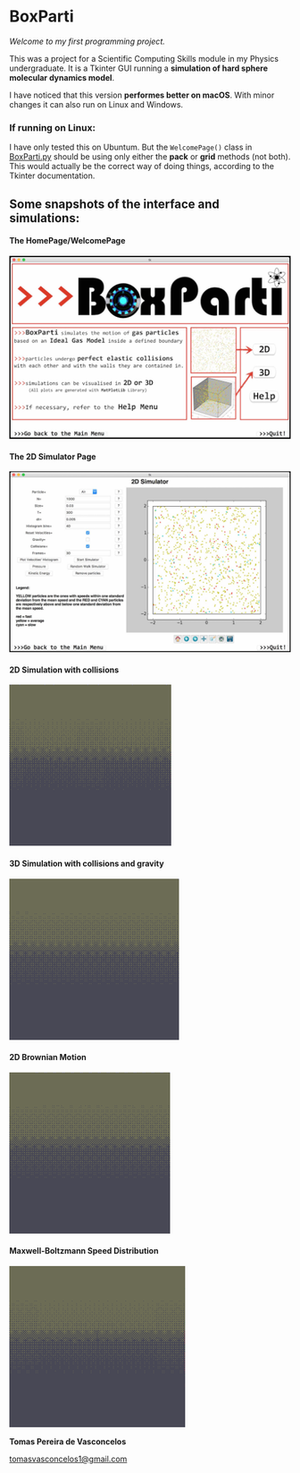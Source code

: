 # BoxParti

_Welcome to my first programming project._

This was a project for a Scientific Computing Skills module in my Physics undergraduate. It is a Tkinter GUI running a **simulation of hard sphere molecular dynamics model**.

I have noticed that this version **performes better on macOS**. With minor changes it can also run on Linux and Windows. 


### If running on Linux:
I have only tested this on Ubuntum. But the `WelcomePage()` class in [BoxParti.py](BoxParti.py) should be using only either the **pack** or **grid** methods (not both). This would actually be the correct way of doing things, according to the Tkinter documentation.


## Some snapshots of the interface and simulations:
#### The HomePage/WelcomePage
![welcome page](readme_gallery/WelcomePage.jpg)

#### The 2D Simulator Page
![2D Page](readme_gallery/2DPage.jpg)

#### 2D Simulation with collisions
![2D](readme_gallery/2D_SIM.gif)

#### 3D Simulation with collisions and gravity
![3D](readme_gallery/3D_SIM.gif)

#### 2D Brownian Motion
![Brownian Motion](readme_gallery/brownian.gif)

#### Maxwell-Boltzmann Speed Distribution
![MB](readme_gallery/MB.gif)


**Tomas Pereira de Vasconcelos**

tomasvasconcelos1@gmail.com 
